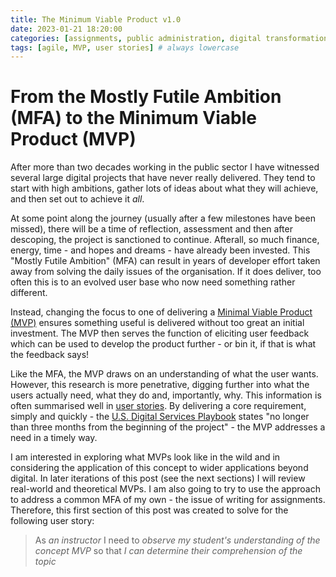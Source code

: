 ```yaml
---
title: The Minimum Viable Product v1.0
date: 2023-01-21 18:20:00 
categories: [assignments, public administration, digital transformation]
tags: [agile, MVP, user stories] # always lowercase
---
```

# From the Mostly Futile Ambition (MFA) to the Minimum Viable Product (MVP)
 
After more than two decades working in the public sector I have witnessed several large digital projects that have never really delivered. They tend to start with high ambitions, gather lots of ideas about what they will achieve, and then set out to achieve it _all_.

At some point along the journey (usually after a few milestones have been missed), there will be a time of reflection, assessment and then after descoping, the project is sanctioned to continue. Afterall, so much finance, energy, time - and hopes and dreams - have already been invested. This "Mostly Futile Ambition" (MFA) can result in years of developer effort taken away from solving the daily issues of the organisation. If it does deliver, too often this is to an evolved user base who now need something rather different.

Instead, changing the focus to one of delivering a [Minimal Viable Product (MVP)](https://en.wikipedia.org/wiki/Minimum_viable_product) ensures something useful is delivered without too great an initial investment. The MVP then serves the function of eliciting user feedback which can be used to develop the product further - or bin it, if that is what the feedback says!

Like the MFA, the MVP draws on an understanding of what the user wants. However, this research is more penetrative, digging further into what the users actually need, what they do and, importantly, why. This information is often summarised well in [user stories](https://www.gov.uk/service-manual/agile-delivery/writing-user-stories). By delivering a core requirement, simply and quickly - the [U.S. Digital Services Playbook](https://playbook.cio.gov/) states "no longer than three months from the beginning of the project" - the MVP addresses a need in a timely way.

I am interested in exploring what MVPs look like in the wild and in considering the application of this concept to wider applications beyond digital. In later iterations of this post (see the next sections) I will review real-world and theoretical MVPs. I am also going to try to use the approach to address a common MFA of my own - the issue of writing for assignments. Therefore, this first section of this post was created to solve for the following user story:

> As _an instructor_ I need to _observe my student's understanding of the concept MVP_ so that _I can determine their comprehension of the topic_

[//]: # (These user needs can be prioritised to draw out the most useful and important fuctions, as well as any essential dependencies. Once the core user need has been understood, and the service features that are essential to meet this need have been identified, work can start on building the MVP that will solve a whole problem for users.)

[//]: # (Solving a whole problem for users GovUKAgileDelivery)

[//]: # (deliver business value quickly and frequently Schwartz2017, Chapter 3)

[//]: # (creates feedback loop)

[//]: # (short feedback cycles)

